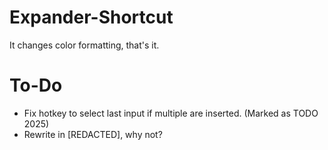 # Expander-Shortcut
It changes color formatting, that's it.


# To-Do
* Fix hotkey to select last input if multiple are inserted. (Marked as TODO 2025)
* Rewrite in [REDACTED], why not?
